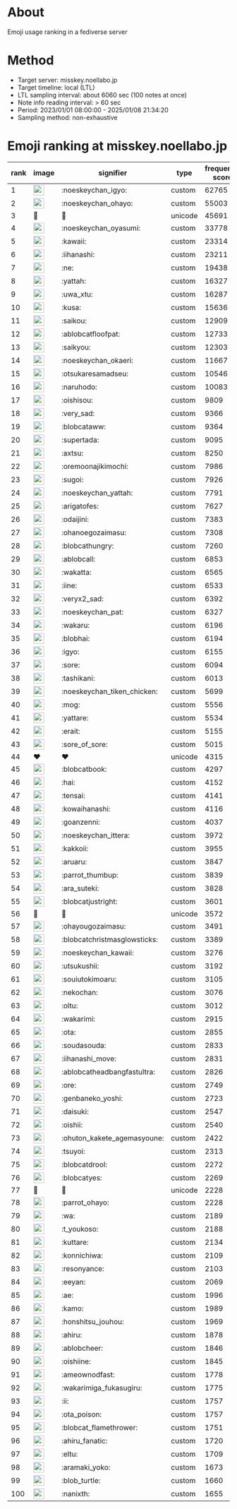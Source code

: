 # About
Emoji usage ranking in a fediverse server

# Method
- Target server: misskey.noellabo.jp
- Target timeline: local (LTL)
- LTL sampling interval: about 6060 sec (100 notes at once)
- Note info reading interval: > 60 sec
- Period: 2023/01/01 08:00:00 - 2025/01/08 21:34:20 
- Sampling method: non-exhaustive

# Emoji ranking at misskey.noellabo.jp

|rank|image|signifier|type|frequency score|
|----|----|----|----|----|
|1|<img height="24" src="https://misskey.noellabo.jp/emoji/noeskeychan_igyo.webp">|:noeskeychan_igyo:|custom|62765|
|2|<img height="24" src="https://misskey.noellabo.jp/emoji/noeskeychan_ohayo.webp">|:noeskeychan_ohayo:|custom|55003|
|3|🎉|🎉|unicode|45691|
|4|<img height="24" src="https://misskey.noellabo.jp/emoji/noeskeychan_oyasumi.webp">|:noeskeychan_oyasumi:|custom|33778|
|5|<img height="24" src="https://misskey.noellabo.jp/emoji/kawaii.webp">|:kawaii:|custom|23314|
|6|<img height="24" src="https://misskey.noellabo.jp/emoji/iihanashi.webp">|:iihanashi:|custom|23211|
|7|<img height="24" src="https://misskey.noellabo.jp/emoji/ne.webp">|:ne:|custom|19438|
|8|<img height="24" src="https://misskey.noellabo.jp/emoji/yattah.webp">|:yattah:|custom|16327|
|9|<img height="24" src="https://misskey.noellabo.jp/emoji/uwa_xtu.webp">|:uwa_xtu:|custom|16287|
|10|<img height="24" src="https://misskey.noellabo.jp/emoji/kusa.webp">|:kusa:|custom|15636|
|11|<img height="24" src="https://misskey.noellabo.jp/emoji/saikou.webp">|:saikou:|custom|12909|
|12|<img height="24" src="https://misskey.noellabo.jp/emoji/ablobcatfloofpat.webp">|:ablobcatfloofpat:|custom|12733|
|13|<img height="24" src="https://misskey.noellabo.jp/emoji/saikyou.webp">|:saikyou:|custom|12303|
|14|<img height="24" src="https://misskey.noellabo.jp/emoji/noeskeychan_okaeri.webp">|:noeskeychan_okaeri:|custom|11667|
|15|<img height="24" src="https://misskey.noellabo.jp/emoji/otsukaresamadseu.webp">|:otsukaresamadseu:|custom|10546|
|16|<img height="24" src="https://misskey.noellabo.jp/emoji/naruhodo.webp">|:naruhodo:|custom|10083|
|17|<img height="24" src="https://misskey.noellabo.jp/emoji/oishisou.webp">|:oishisou:|custom|9809|
|18|<img height="24" src="https://misskey.noellabo.jp/emoji/very_sad.webp">|:very_sad:|custom|9366|
|19|<img height="24" src="https://misskey.noellabo.jp/emoji/blobcataww.webp">|:blobcataww:|custom|9364|
|20|<img height="24" src="https://misskey.noellabo.jp/emoji/supertada.webp">|:supertada:|custom|9095|
|21|<img height="24" src="https://misskey.noellabo.jp/emoji/axtsu.webp">|:axtsu:|custom|8250|
|22|<img height="24" src="https://misskey.noellabo.jp/emoji/oremoonajikimochi.webp">|:oremoonajikimochi:|custom|7986|
|23|<img height="24" src="https://misskey.noellabo.jp/emoji/sugoi.webp">|:sugoi:|custom|7926|
|24|<img height="24" src="https://misskey.noellabo.jp/emoji/noeskeychan_yattah.webp">|:noeskeychan_yattah:|custom|7791|
|25|<img height="24" src="https://misskey.noellabo.jp/emoji/arigatofes.webp">|:arigatofes:|custom|7627|
|26|<img height="24" src="https://misskey.noellabo.jp/emoji/odaijini.webp">|:odaijini:|custom|7383|
|27|<img height="24" src="https://misskey.noellabo.jp/emoji/ohanoegozaimasu.webp">|:ohanoegozaimasu:|custom|7308|
|28|<img height="24" src="https://misskey.noellabo.jp/emoji/blobcathungry.webp">|:blobcathungry:|custom|7260|
|29|<img height="24" src="https://misskey.noellabo.jp/emoji/ablobcall.webp">|:ablobcall:|custom|6853|
|30|<img height="24" src="https://misskey.noellabo.jp/emoji/wakatta.webp">|:wakatta:|custom|6565|
|31|<img height="24" src="https://misskey.noellabo.jp/emoji/iine.webp">|:iine:|custom|6533|
|32|<img height="24" src="https://misskey.noellabo.jp/emoji/veryx2_sad.webp">|:veryx2_sad:|custom|6392|
|33|<img height="24" src="https://misskey.noellabo.jp/emoji/noeskeychan_pat.webp">|:noeskeychan_pat:|custom|6327|
|34|<img height="24" src="https://misskey.noellabo.jp/emoji/wakaru.webp">|:wakaru:|custom|6196|
|35|<img height="24" src="https://misskey.noellabo.jp/emoji/blobhai.webp">|:blobhai:|custom|6194|
|36|<img height="24" src="https://misskey.noellabo.jp/emoji/igyo.webp">|:igyo:|custom|6155|
|37|<img height="24" src="https://misskey.noellabo.jp/emoji/sore.webp">|:sore:|custom|6094|
|38|<img height="24" src="https://misskey.noellabo.jp/emoji/tashikani.webp">|:tashikani:|custom|6013|
|39|<img height="24" src="https://misskey.noellabo.jp/emoji/noeskeychan_tiken_chicken.webp">|:noeskeychan_tiken_chicken:|custom|5699|
|40|<img height="24" src="https://misskey.noellabo.jp/emoji/mog.webp">|:mog:|custom|5556|
|41|<img height="24" src="https://misskey.noellabo.jp/emoji/yattare.webp">|:yattare:|custom|5534|
|42|<img height="24" src="https://misskey.noellabo.jp/emoji/erait.webp">|:erait:|custom|5155|
|43|<img height="24" src="https://misskey.noellabo.jp/emoji/sore_of_sore.webp">|:sore_of_sore:|custom|5015|
|44|❤|❤|unicode|4315|
|45|<img height="24" src="https://misskey.noellabo.jp/emoji/blobcatbook.webp">|:blobcatbook:|custom|4297|
|46|<img height="24" src="https://misskey.noellabo.jp/emoji/hai.webp">|:hai:|custom|4152|
|47|<img height="24" src="https://misskey.noellabo.jp/emoji/tensai.webp">|:tensai:|custom|4141|
|48|<img height="24" src="https://misskey.noellabo.jp/emoji/kowaihanashi.webp">|:kowaihanashi:|custom|4116|
|49|<img height="24" src="https://misskey.noellabo.jp/emoji/goanzenni.webp">|:goanzenni:|custom|4037|
|50|<img height="24" src="https://misskey.noellabo.jp/emoji/noeskeychan_ittera.webp">|:noeskeychan_ittera:|custom|3972|
|51|<img height="24" src="https://misskey.noellabo.jp/emoji/kakkoii.webp">|:kakkoii:|custom|3955|
|52|<img height="24" src="https://misskey.noellabo.jp/emoji/aruaru.webp">|:aruaru:|custom|3847|
|53|<img height="24" src="https://misskey.noellabo.jp/emoji/parrot_thumbup.webp">|:parrot_thumbup:|custom|3839|
|54|<img height="24" src="https://misskey.noellabo.jp/emoji/ara_suteki.webp">|:ara_suteki:|custom|3828|
|55|<img height="24" src="https://misskey.noellabo.jp/emoji/blobcatjustright.webp">|:blobcatjustright:|custom|3601|
|56|🍗|🍗|unicode|3572|
|57|<img height="24" src="https://misskey.noellabo.jp/emoji/ohayougozaimasu.webp">|:ohayougozaimasu:|custom|3491|
|58|<img height="24" src="https://misskey.noellabo.jp/emoji/blobcatchristmasglowsticks.webp">|:blobcatchristmasglowsticks:|custom|3389|
|59|<img height="24" src="https://misskey.noellabo.jp/emoji/noeskeychan_kawaii.webp">|:noeskeychan_kawaii:|custom|3276|
|60|<img height="24" src="https://misskey.noellabo.jp/emoji/utsukushii.webp">|:utsukushii:|custom|3192|
|61|<img height="24" src="https://misskey.noellabo.jp/emoji/souiutokimoaru.webp">|:souiutokimoaru:|custom|3105|
|62|<img height="24" src="https://misskey.noellabo.jp/emoji/nekochan.webp">|:nekochan:|custom|3076|
|63|<img height="24" src="https://misskey.noellabo.jp/emoji/oltu.webp">|:oltu:|custom|3012|
|64|<img height="24" src="https://misskey.noellabo.jp/emoji/wakarimi.webp">|:wakarimi:|custom|2915|
|65|<img height="24" src="https://misskey.noellabo.jp/emoji/ota.webp">|:ota:|custom|2855|
|66|<img height="24" src="https://misskey.noellabo.jp/emoji/soudasouda.webp">|:soudasouda:|custom|2833|
|67|<img height="24" src="https://misskey.noellabo.jp/emoji/iihanashi_move.webp">|:iihanashi_move:|custom|2831|
|68|<img height="24" src="https://misskey.noellabo.jp/emoji/ablobcatheadbangfastultra.webp">|:ablobcatheadbangfastultra:|custom|2826|
|69|<img height="24" src="https://misskey.noellabo.jp/emoji/ore.webp">|:ore:|custom|2749|
|70|<img height="24" src="https://misskey.noellabo.jp/emoji/genbaneko_yoshi.webp">|:genbaneko_yoshi:|custom|2723|
|71|<img height="24" src="https://misskey.noellabo.jp/emoji/daisuki.webp">|:daisuki:|custom|2547|
|72|<img height="24" src="https://misskey.noellabo.jp/emoji/oishii.webp">|:oishii:|custom|2540|
|73|<img height="24" src="https://misskey.noellabo.jp/emoji/ohuton_kakete_agemasyoune.webp">|:ohuton_kakete_agemasyoune:|custom|2422|
|74|<img height="24" src="https://misskey.noellabo.jp/emoji/tsuyoi.webp">|:tsuyoi:|custom|2313|
|75|<img height="24" src="https://misskey.noellabo.jp/emoji/blobcatdrool.webp">|:blobcatdrool:|custom|2272|
|76|<img height="24" src="https://misskey.noellabo.jp/emoji/blobcatyes.webp">|:blobcatyes:|custom|2269|
|77|👀|👀|unicode|2228|
|78|<img height="24" src="https://misskey.noellabo.jp/emoji/parrot_ohayo.webp">|:parrot_ohayo:|custom|2228|
|79|<img height="24" src="https://misskey.noellabo.jp/emoji/wa.webp">|:wa:|custom|2189|
|80|<img height="24" src="https://misskey.noellabo.jp/emoji/t_youkoso.webp">|:t_youkoso:|custom|2188|
|81|<img height="24" src="https://misskey.noellabo.jp/emoji/kuttare.webp">|:kuttare:|custom|2134|
|82|<img height="24" src="https://misskey.noellabo.jp/emoji/konnichiwa.webp">|:konnichiwa:|custom|2109|
|83|<img height="24" src="https://misskey.noellabo.jp/emoji/resonyance.webp">|:resonyance:|custom|2103|
|84|<img height="24" src="https://misskey.noellabo.jp/emoji/eeyan.webp">|:eeyan:|custom|2069|
|85|<img height="24" src="https://misskey.noellabo.jp/emoji/ae.webp">|:ae:|custom|1996|
|86|<img height="24" src="https://misskey.noellabo.jp/emoji/kamo.webp">|:kamo:|custom|1989|
|87|<img height="24" src="https://misskey.noellabo.jp/emoji/honshitsu_jouhou.webp">|:honshitsu_jouhou:|custom|1969|
|88|<img height="24" src="https://misskey.noellabo.jp/emoji/ahiru.webp">|:ahiru:|custom|1878|
|89|<img height="24" src="https://misskey.noellabo.jp/emoji/ablobcheer.webp">|:ablobcheer:|custom|1846|
|90|<img height="24" src="https://misskey.noellabo.jp/emoji/oishiine.webp">|:oishiine:|custom|1845|
|91|<img height="24" src="https://misskey.noellabo.jp/emoji/ameownodfast.webp">|:ameownodfast:|custom|1778|
|92|<img height="24" src="https://misskey.noellabo.jp/emoji/wakarimiga_fukasugiru.webp">|:wakarimiga_fukasugiru:|custom|1775|
|93|<img height="24" src="https://misskey.noellabo.jp/emoji/ii.webp">|:ii:|custom|1757|
|94|<img height="24" src="https://misskey.noellabo.jp/emoji/ota_poison.webp">|:ota_poison:|custom|1757|
|95|<img height="24" src="https://misskey.noellabo.jp/emoji/blobcat_flamethrower.webp">|:blobcat_flamethrower:|custom|1751|
|96|<img height="24" src="https://misskey.noellabo.jp/emoji/ahiru_fanatic.webp">|:ahiru_fanatic:|custom|1720|
|97|<img height="24" src="https://misskey.noellabo.jp/emoji/eltu.webp">|:eltu:|custom|1709|
|98|<img height="24" src="https://misskey.noellabo.jp/emoji/aramaki_yoko.webp">|:aramaki_yoko:|custom|1673|
|99|<img height="24" src="https://misskey.noellabo.jp/emoji/blob_turtle.webp">|:blob_turtle:|custom|1660|
|100|<img height="24" src="https://misskey.noellabo.jp/emoji/nanixth.webp">|:nanixth:|custom|1655|
